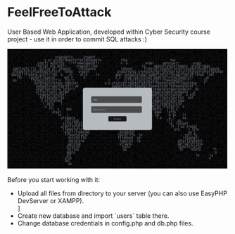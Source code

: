 # FeelFreeToAttack
User Based Web Application, developed within Cyber Security course project - use it in order to commit SQL attacks :)

<img width="500px" src="interface.png" />

Before you start working with it:
<ul>
<li>Upload all files from directory to your server (you can also use EasyPHP DevServer or XAMPP).</li>]
<li>Create new database and import `users` table there.</li>
<li>Change database credentials in config.php and db.php files.</li>
</ul>
